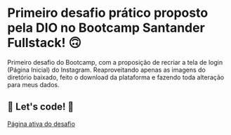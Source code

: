 # Primeiro desafio prático proposto pela DIO no Bootcamp Santander Fullstack! 🙃

Primeiro desafio do Bootcamp, com a proposição de recriar a tela de login (Página Inicial) do Instagram. Reaproveitando apenas as imagens do diretório baixado, feito o download da plataforma e fazendo toda alteração para meus dados.

## 🚀 Let's code! 🚀

[Página ativa do desafio](https://gustavoferreiradeveloper.github.io/instagram-dio-master/)
